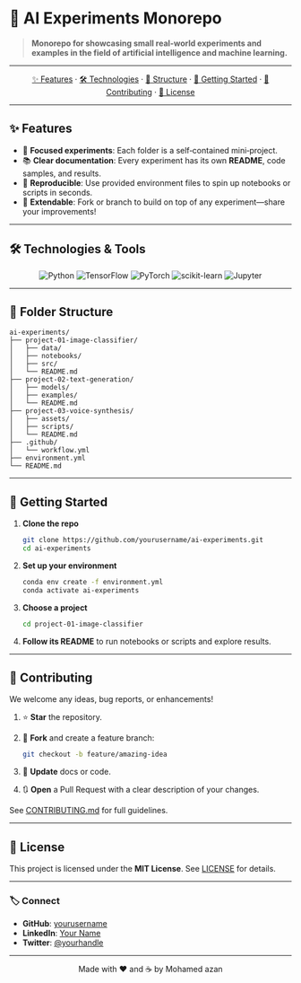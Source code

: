 # 🚀 AI Experiments Monorepo

> **Monorepo for showcasing small real‑world experiments and examples
> in the field of artificial intelligence and machine learning.**

---

<p align="center">
  <a href="#sparkles-features">✨ Features</a> ·
  <a href="#toolbox-technologies">🛠️ Technologies</a> ·
  <a href="#folder-structure">📂 Structure</a> ·
  <a href="#rocket-getting-started">🚀 Getting Started</a> ·
  <a href="#handshake-contributing">🤝 Contributing</a> ·
  <a href="#memo-license">📄 License</a>
</p>

---

## ✨ Features

* 🎯 **Focused experiments**: Each folder is a self‑contained mini‑project.
* 📚 **Clear documentation**: Every experiment has its own **README**, code samples, and results.
* 🔄 **Reproducible**: Use provided environment files to spin up notebooks or scripts in seconds.
* 🚀 **Extendable**: Fork or branch to build on top of any experiment—share your improvements!

---

## 🛠️ Technologies & Tools

<p align="center">
  <img src="https://img.shields.io/badge/Python-3.10-blue.svg" alt="Python">
  <img src="https://img.shields.io/badge/TensorFlow-2.x-orange.svg" alt="TensorFlow">
  <img src="https://img.shields.io/badge/PyTorch-1.13-red.svg" alt="PyTorch">
  <img src="https://img.shields.io/badge/scikit--learn-1.2-green.svg" alt="scikit-learn">
  <img src="https://img.shields.io/badge/Notebook-Jupyter-yellow.svg" alt="Jupyter">
</p>

---

## 📂 Folder Structure

```
ai-experiments/
├── project-01-image-classifier/  
│   ├── data/  
│   ├── notebooks/  
│   ├── src/  
│   └── README.md  
├── project-02-text-generation/  
│   ├── models/  
│   ├── examples/  
│   └── README.md  
├── project-03-voice-synthesis/  
│   ├── assets/  
│   ├── scripts/  
│   └── README.md  
├── .github/  
│   └── workflow.yml  
├── environment.yml  
└── README.md
```

---

## 🚀 Getting Started

1. **Clone the repo**

   ```bash
   git clone https://github.com/yourusername/ai-experiments.git
   cd ai-experiments
   ```

2. **Set up your environment**

   ```bash
   conda env create -f environment.yml
   conda activate ai-experiments
   ```

3. **Choose a project**

   ```bash
   cd project-01-image-classifier
   ```

4. **Follow its README** to run notebooks or scripts and explore results.

---

## 🤝 Contributing

We welcome any ideas, bug reports, or enhancements!

1. ⭐️ **Star** the repository.
2. 🍴 **Fork** and create a feature branch:

   ```bash
   git checkout -b feature/amazing-idea
   ```
3. 📄 **Update** docs or code.
4. 🔃 **Open** a Pull Request with a clear description of your changes.

See [CONTRIBUTING.md](.github/CONTRIBUTING.md) for full guidelines.

---

## 📄 License

This project is licensed under the **MIT License**.
See [LICENSE](LICENSE) for details.

---

### 🏷️ Connect

* **GitHub**: [yourusername](https://github.com/yourusername)
* **LinkedIn**: [Your Name](https://linkedin.com/in/yourprofile)
* **Twitter**: [@yourhandle](https://twitter.com/yourhandle)

---

<p align="center">
  Made with ❤️ and ☕ by Mohamed azan
</p>
